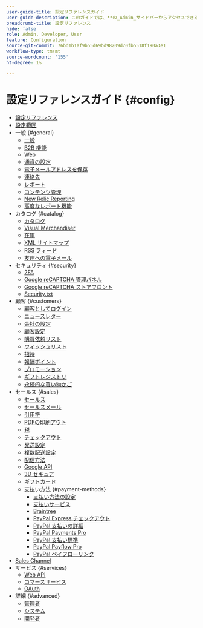 ```yaml
---
user-guide-title: 設定リファレンスガイド
user-guide-description: このガイドでは、**の_Admin_サイドバーからアクセスできるすべてのストア設定に関するリファレンス情報を提供します。[!UICONTROL Stores]** > _[!UICONTROL Settings]_ > **[!UICONTROL Configuration]**.
breadcrumb-title: 設定リファレンス
hide: false
role: Admin, Developer, User
feature: Configuration
source-git-commit: 76bd1b1af9b55d69bd98209d70fb5518f190a3e1
workflow-type: tm+mt
source-wordcount: '155'
ht-degree: 1%

---
```



# 設定リファレンスガイド {#config}

- [設定リファレンス](guide-overview.md)
- [設定範囲](scope-change.md)
- 一般 {#general}
   - [一般](./general/general.md)
   - [B2B 機能](./general/b2b-features.md)
   - [Web](./general/web.md)
   - [通貨の設定](./general/currency-setup.md)
   - [電子メールアドレスを保存](./general/store-email-addresses.md)
   - [連絡先](./general/contacts.md)
   - [レポート](./general/reports.md)
   - [コンテンツ管理](./general/content-management.md)
   - [New Relic Reporting](./general/new-relic-reporting.md)
   - [高度なレポート機能](./general/advanced-reporting.md)
- カタログ {#catalog}
   - [カタログ](./catalog/catalog.md)
   - [Visual Merchandiser](./catalog/visual-merchandiser.md)
   - [在庫](./catalog/inventory.md)
   - [XML サイトマップ](./catalog/xml-sitemap.md)
   - [RSS フィード](./catalog/rss-feeds.md)
   - [友達への電子メール](./catalog/email-to-a-friend.md)
- セキュリティ {#security}
   - [2FA](./security/2fa.md)
   - [Google reCAPTCHA 管理パネル](./security/google-recaptcha-admin.md)
   - [Google reCAPTCHA ストアフロント](./security/google-recaptcha-storefront.md)
   - [Security.txt](./security/security-txt.md)
- 顧客 {#customers}
   - [顧客としてログイン](./customers/login-as-customer.md)
   - [ニュースレター](./customers/newsletter.md)
   - [会社の設定](./customers/company-configuration.md)
   - [顧客設定](./customers/customer-configuration.md)
   - [購買依頼リスト](./customers/requisition-lists.md)
   - [ウィッシュリスト](./customers/wishlist.md)
   - [招待](./customers/invitations.md)
   - [報酬ポイント](./customers/reward-points.md)
   - [プロモーション](./customers/promotions.md)
   - [ギフトレジストリ](./customers/gift-registry.md)
   - [永続的な買い物かご](./customers/persistent-shopping-cart.md)
- セールス {#sales}
   - [セールス](./sales/sales.md)
   - [セールスメール](./sales/sales-emails.md)
   - [引用符](./sales/quotes.md)
   - [PDFの印刷アウト](./sales/pdf-print-outs.md)
   - [税](./sales/tax.md)
   - [チェックアウト](./sales/checkout.md)
   - [発送設定](./sales/shipping-settings.md)
   - [複数配送設定](./sales/multishipping-settings.md)
   - [配信方法](./sales/delivery-methods.md)
   - [Google API](./sales/google-api.md)
   - [3D セキュア](./sales/3d-secure.md)
   - [ギフトカード](./sales/gift-cards.md)
   - 支払い方法 {#payment-methods}
      - [支払い方法の設定](./sales/payment-methods.md)
      - [支払いサービス](./sales/payment-services.md)
      - [Braintree](./sales/braintree.md)
      - [PayPal Express チェックアウト](./sales/paypal-express-checkout.md)
      - [PayPal 支払いの詳細](./sales/paypal-payments-advanced.md)
      - [PayPal Payments Pro](./sales/paypal-payments-pro.md)
      - [PayPal 支払い標準](./sales/paypal-payments-standard.md)
      - [PayPal Payflow Pro](./sales/paypal-payflow-pro.md)
      - [PayPal ペイフローリンク](./sales/paypal-payflow-link.md)
- [Sales Channel](./sales-channels.md)
- サービス {#services}
   - [Web API](./services/magento-web-api.md)
   - [コマースサービス](./services/saas.md)
   - [OAuth](./services/oauth.md)
- 詳細 {#advanced}
   - [管理者](./advanced/admin.md)
   - [システム](./advanced/system.md)
   - [開発者](./advanced/developer.md)
